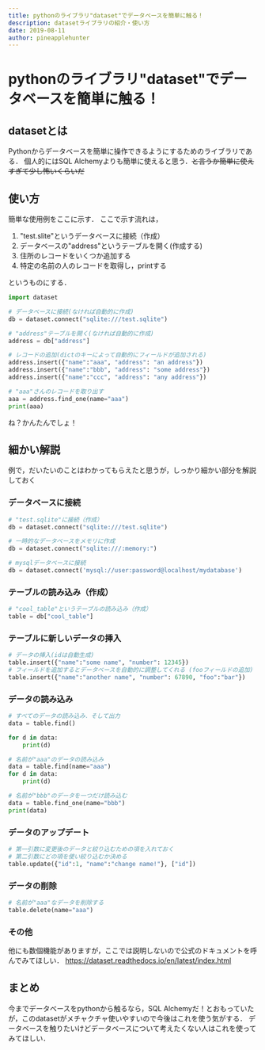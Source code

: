 ```yaml
---
title: pythonのライブラリ"dataset"でデータベースを簡単に触る！
description: datasetライブラリの紹介・使い方
date: 2019-08-11
author: pineapplehunter
---
```


# pythonのライブラリ"dataset"でデータベースを簡単に触る！

## datasetとは
Pythonからデータベースを簡単に操作できるようにするためのライブラリである．
個人的にはSQL Alchemyよりも簡単に使えると思う．~~と言うか簡単に使えすぎて少し怖いくらいだ~~

## 使い方
簡単な使用例をここに示す．
ここで示す流れは，

1. "test.slite"というデータベースに接続（作成）
2. データベースの"address"というテーブルを開く(作成する)
3. 住所のレコードをいくつか追加する
4. 特定の名前の人のレコードを取得し，printする

というものにする．

```python
import dataset

# データベースに接続(なければ自動的に作成)
db = dataset.connect("sqlite:///test.sqlite")

# "address"テーブルを開く(なければ自動的に作成)
address = db["address"]

# レコードの追加(dictのキーによって自動的にフィールドが追加される)
address.insert({"name":"aaa", "address": "an address"})
address.insert({"name":"bbb", "address": "some address"})
address.insert({"name":"ccc", "address": "any address"})

# "aaa"さんのレコードを取り出す
aaa = address.find_one(name="aaa")
print(aaa)
```

ね？かんたんでしょ！

## 細かい解説
例で，だいたいのことはわかってもらえたと思うが，しっかり細かい部分を解説しておく

### データベースに接続
```python
# "test.sqlite"に接続（作成）
db = dataset.connect("sqlite:///test.sqlite")

# 一時的なデータベースをメモリに作成
db = dataset.connect("sqlite:///:memory:")

# mysqlデータベースに接続
db = dataset.connect('mysql://user:password@localhost/mydatabase')
```

### テーブルの読み込み（作成）

```python
# "cool_table"というテーブルの読み込み（作成）
table = db["cool_table"]
```

### テーブルに新しいデータの挿入
```python
# データの挿入(idは自動生成)
table.insert({"name":"some name", "number": 12345})
# フィールドを追加するとデータベースを自動的に調整してくれる (fooフィールドの追加)
table.insert({"name":"another name", "number": 67890, "foo":"bar"})
```

### データの読み込み
```python
# すべてのデータの読み込み．そして出力
data = table.find()

for d in data:
    print(d)

# 名前が"aaa"のデータの読み込み
data = table.find(name="aaa")
for d in data:
    print(d)

# 名前が"bbb"のデータを一つだけ読み込む
data = table.find_one(name="bbb")
print(data)

```

### データのアップデート
```python
# 第一引数に変更後のデータと絞り込むための項を入れておく
# 第二引数にどの項を使い絞り込むか決める
table.update({"id":1, "name":"change name!"}, ["id"])
```

### データの削除
```python
# 名前が"aaa"なデータを削除する
table.delete(name="aaa")
```

### その他
他にも数個機能がありますが，ここでは説明しないので公式のドキュメントを呼んでみてほしい．
https://dataset.readthedocs.io/en/latest/index.html

## まとめ
今までデータベースをpythonから触るなら，SQL Alchemyだ！とおもっていたが，このdatasetがメチャクチャ使いやすいので今後はこれを使う気がする．
データベースを触りたいけどデータベースについて考えたくない人はこれを使ってみてほしい．
